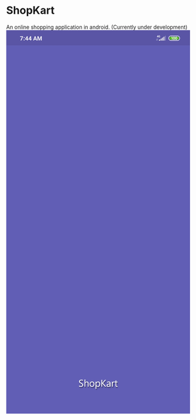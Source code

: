 # ShopKart
An online shopping application in android.
(Currently under development)
![SplashScreen](https://github.com/harshh3010/ShopKart/blob/master/AppScreenshots/SplashScreen.jpg?raw=true)
